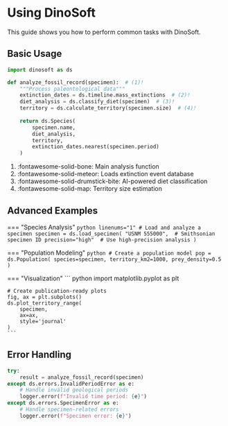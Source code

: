 # Using DinoSoft

This guide shows you how to perform common tasks with DinoSoft.

## Basic Usage

```python linenums="1"
import dinosoft as ds

def analyze_fossil_record(specimen):  # (1)!
    """Process paleontological data"""
    extinction_dates = ds.timeline.mass_extinctions  # (2)!
    diet_analysis = ds.classify_diet(specimen)  # (3)!
    territory = ds.calculate_territory(specimen.size)  # (4)!
    
    return ds.Species(
        specimen.name,
        diet_analysis,
        territory,
        extinction_dates.nearest(specimen.period)
    )
```

1. :fontawesome-solid-bone: Main analysis function
2. :fontawesome-solid-meteor: Loads extinction event database
3. :fontawesome-solid-drumstick-bite: AI-powered diet classification
4. :fontawesome-solid-map: Territory size estimation

## Advanced Examples

=== "Species Analysis"
    ``` python linenums="1"
    # Load and analyze a specimen
    specimen = ds.load_specimen(
        "USNM 555000",  # Smithsonian specimen ID
        precision="high"  # Use high-precision analysis
    )
    ```

=== "Population Modeling"
    ``` python
    # Create a population model
    pop = ds.Population(
        species=specimen,
        territory_km2=1000,
        prey_density=0.5
    )
    ```

=== "Visualization"
    ``` python
    import matplotlib.pyplot as plt

    # Create publication-ready plots
    fig, ax = plt.subplots()
    ds.plot_territory_range(
        specimen, 
        ax=ax, 
        style='journal'
    )
    ```

## Error Handling

```python linenums="1" hl_lines="3 6"
try:
    result = analyze_fossil_record(specimen)
except ds.errors.InvalidPeriodError as e:
    # Handle invalid geological periods
    logger.error(f"Invalid time period: {e}")
except ds.errors.SpecimenError as e:
    # Handle specimen-related errors
    logger.error(f"Specimen error: {e}")
```